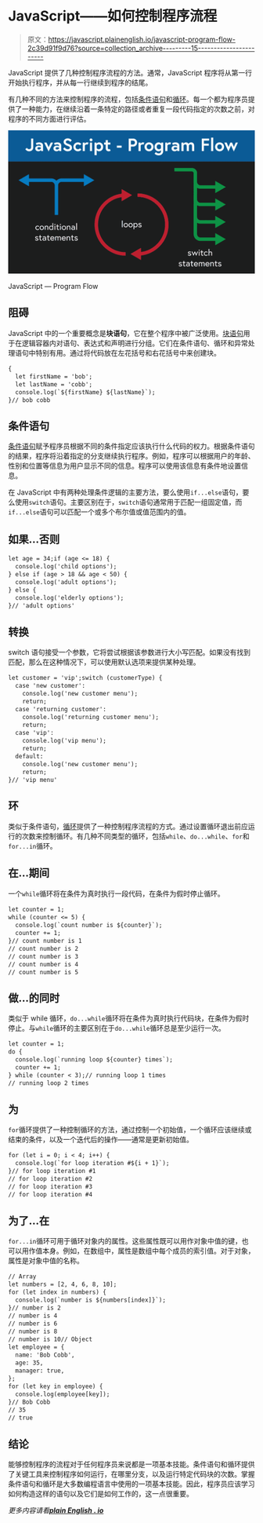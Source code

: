 # JavaScript——如何控制程序流程

> 原文：<https://javascript.plainenglish.io/javascript-program-flow-2c39d91f9d76?source=collection_archive---------15----------------------->

JavaScript 提供了几种控制程序流程的方法。通常，JavaScript 程序将从第一行开始执行程序，并从每一行继续到程序的结尾。

有几种不同的方法来控制程序的流程，包括[条件语句](https://developer.mozilla.org/en-US/docs/Web/JavaScript/Guide/Control_flow_and_error_handling#conditional_statements)和[循环](https://developer.mozilla.org/en-US/docs/Web/JavaScript/Guide/Loops_and_iteration)。每一个都为程序员提供了一种能力，在继续沿着一条特定的路径或者重复一段代码指定的次数之前，对程序的不同方面进行评估。

![](img/6806caff58a6851e88465a0612f624e5.png)

JavaScript — Program Flow

## 阻碍

JavaScript 中的一个重要概念是**块语句**，它在整个程序中被广泛使用。[块语句](https://developer.mozilla.org/en-US/docs/Web/JavaScript/Guide/Control_flow_and_error_handling#block_statement)用于在逻辑容器内对语句、表达式和声明进行分组。它们在条件语句、循环和异常处理语句中特别有用。通过将代码放在左花括号和右花括号中来创建块。

```
{
  let firstName = 'bob';
  let lastName = 'cobb';
  console.log(`${firstName} ${lastName}`);
}// bob cobb
```

## 条件语句

[条件语句](https://developer.mozilla.org/en-US/docs/Web/JavaScript/Guide/Control_flow_and_error_handling#conditional_statements)赋予程序员根据不同的条件指定应该执行什么代码的权力。根据条件语句的结果，程序将沿着指定的分支继续执行程序。例如，程序可以根据用户的年龄、性别和位置等信息为用户显示不同的信息。程序可以使用该信息有条件地设置信息。

在 JavaScript 中有两种处理条件逻辑的主要方法，要么使用`if...else`语句，要么使用`switch`语句。主要区别在于，`switch`语句通常用于匹配一组固定值，而`if...else`语句可以匹配一个或多个布尔值或值范围内的值。

## 如果…否则

```
let age = 34;if (age <= 18) {
  console.log('child options');
} else if (age > 18 && age < 50) {
  console.log('adult options');
} else {
  console.log('elderly options');
}// 'adult options'
```

## 转换

switch 语句接受一个参数，它将尝试根据该参数进行大小写匹配。如果没有找到匹配，那么在这种情况下，可以使用默认选项来提供某种处理。

```
let customer = 'vip';switch (customerType) {
  case 'new customer':
    console.log('new customer menu');
    return;
  case 'returning customer':
    console.log('returning customer menu');
    return;
  case 'vip':
    console.log('vip menu');
    return;
  default:
    console.log('new customer menu');
    return;
}// 'vip menu'
```

## 环

类似于条件语句，[循环](https://developer.mozilla.org/en-US/docs/Web/JavaScript/Guide/Loops_and_iteration)提供了一种控制程序流程的方式。通过设置循环退出前应运行的次数来控制循环。有几种不同类型的循环，包括`while`、`do...while`、`for`和`for...in`循环。

## 在…期间

一个`while`循环将在条件为真时执行一段代码，在条件为假时停止循环。

```
let counter = 1;
while (counter <= 5) {
  console.log(`count number is ${counter}`);
  counter += 1;
}// count number is 1
// count number is 2
// count number is 3
// count number is 4
// count number is 5
```

## 做…的同时

类似于 while 循环，`do...while`循环将在条件为真时执行代码块，在条件为假时停止。与`while`循环的主要区别在于`do...while`循环总是至少运行一次。

```
let counter = 1;
do {
  console.log(`running loop ${counter} times`);
  counter += 1;
} while (counter < 3);// running loop 1 times
// running loop 2 times
```

## 为

`for`循环提供了一种控制循环的方法，通过控制一个初始值，一个循环应该继续或结束的条件，以及一个迭代后的操作——通常是更新初始值。

```
for (let i = 0; i < 4; i++) {
  console.log(`for loop iteration #${i + 1}`);
}// for loop iteration #1
// for loop iteration #2
// for loop iteration #3
// for loop iteration #4
```

## 为了…在

`for...in`循环可用于循环对象内的属性。这些属性既可以用作对象中值的键，也可以用作值本身。例如，在数组中，属性是数组中每个成员的索引值。对于对象，属性是对象中值的名称。

```
// Array
let numbers = [2, 4, 6, 8, 10];
for (let index in numbers) {
  console.log(`number is ${numbers[index]}`);
}// number is 2
// number is 4
// number is 6
// number is 8
// number is 10// Object
let employee = {
  name: 'Bob Cobb',
  age: 35,
  manager: true,
};
for (let key in employee) {
  console.log(employee[key]);
}// Bob Cobb
// 35
// true
```

## 结论

能够控制程序的流程对于任何程序员来说都是一项基本技能。条件语句和循环提供了关键工具来控制程序如何运行，在哪里分支，以及运行特定代码块的次数。掌握条件语句和循环是大多数编程语言中使用的一项基本技能。因此，程序员应该学习如何构造这样的语句以及它们是如何工作的，这一点很重要。

*更多内容请看*[***plain English . io***](http://plainenglish.io/)